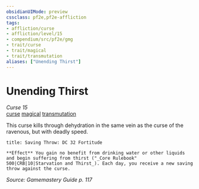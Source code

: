 ```yaml
---
obsidianUIMode: preview
cssclass: pf2e,pf2e-affliction
tags:
- affliction/curse
- affliction/level/15
- compendium/src/pf2e/gmg
- trait/curse
- trait/magical
- trait/transmutation
aliases: ["Unending Thirst"]
---
```

# Unending Thirst
*Curse 15*  
[curse](rules/traits/curse.md)  [magical](rules/traits/magical.md)  [transmutation](rules/traits/transmutation.md)  

This curse kills through dehydration in the same vein as the curse of the ravenous, but with deadly speed.

```ad-inline-affliction
title: Saving Throw: DC 32 Fortitude

**Effect** You gain no benefit from drinking water or other liquids and begin suffering from thirst ("_Core Rulebook" 500|CRB|10|Starvation and Thirst_). Each day, you receive a new saving throw against the curse.
```

*Source: Gamemastery Guide p. 117*